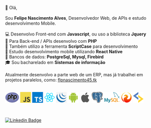 👋 Olá,<br><br>
Sou <b>Felipe Nascimento Alves</b>, Desenvolvedor Web, de APIs e estudo desenvolvimento Mobile.<br><br>
💻 Desenvolvo Front-end com <b>Javascript</b>, ou uso a biblioteca <b>Jquery</b><br>
📡 Para Back-end / APIs desenvolvo com <b>PHP</b><br>
🔨 Também utilizo a ferramenta <b>ScriptCase</b> para desenvolvimento<br>
📱 Estudo desenvolvimento mobile utilizando <b>React Native</b><br>
💾 Bancos de dados: <b>PostgreSql, Mysql, Firebird</b><br>
🎓 Sou bacharelado em <b>Sistemas de informação</b><br><br>
Atualmente desenvolvo a parte web de um ERP, mas já trabalhei em projetos paralelos, como: <a href="http://flpnascimento45.tk/" target="_blank">flpnascimento45.tk</a><br><br>
<p>
  <img src="https://github.com/flpnascimento45/flpnascimento45/blob/main/php.png" height="35px" width="45px" />
  <img src="https://github.com/flpnascimento45/flpnascimento45/blob/main/javascript.png" height="35px" />
  <img src="https://github.com/flpnascimento45/flpnascimento45/blob/main/typescript.png" height="35px" />
  <img src="https://github.com/flpnascimento45/flpnascimento45/blob/main/RN.png" height="35px" />
  <img src="https://github.com/flpnascimento45/flpnascimento45/blob/main/jquery.png" height="35px" />
  <img src="https://github.com/flpnascimento45/flpnascimento45/blob/main/android.png" height="35px" />
  <img src="https://github.com/flpnascimento45/flpnascimento45/blob/main/ios.png" height="35px" />
  <img src="https://github.com/flpnascimento45/flpnascimento45/blob/main/postgresql.png" height="35px" />
  <img src="https://github.com/flpnascimento45/flpnascimento45/blob/main/mysql.png" height="35px" />
  <img src="https://github.com/flpnascimento45/flpnascimento45/blob/main/firebird.png" height="35px" />
  <img src="https://github.com/flpnascimento45/flpnascimento45/blob/main/scriptcase.png" height="35px" />
</p>
<br>
<a href="https://www.linkedin.com/in/felipe-nascimento-970667214/">
  
  [![Linkedin Badge](https://img.shields.io/badge/-Felipe%20Nascimento%20Alves-6633cc?style=flat-square&logo=Linkedin&logoColor=white&link=https://www.linkedin.com/in/felipe-nascimento-970667214/)](https://www.linkedin.com/in/felipe-nascimento-970667214/) 
  
</a>
